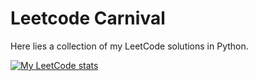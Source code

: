 # Leetcode Carnival

Here lies a collection of my LeetCode solutions in Python.

[![My LeetCode stats](https://leetcode-stats-six.vercel.app/api?username=sallyklpoon&theme=dark)](https://github.com/KnlnKS/leetcode-stats)
